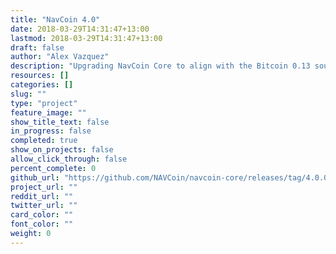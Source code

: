```yaml
---
title: "NavCoin 4.0"
date: 2018-03-29T14:31:47+13:00
lastmod: 2018-03-29T14:31:47+13:00
draft: false
author: "Alex Vazquez"
description: "Upgrading NavCoin Core to align with the Bitcoin 0.13 source code to increase NavCoin’s stability, functionality and the ability to integrate with other software including the Insight API and deployment of Segregated Witness."
resources: []
categories: []
slug: ""
type: "project"
feature_image: ""
show_title_text: false
in_progress: false
completed: true
show_on_projects: false
allow_click_through: false
percent_complete: 0
github_url: "https://github.com/NAVCoin/navcoin-core/releases/tag/4.0.0"
project_url: ""
reddit_url: ""
twitter_url: ""
card_color: ""
font_color: ""
weight: 0
---
```

